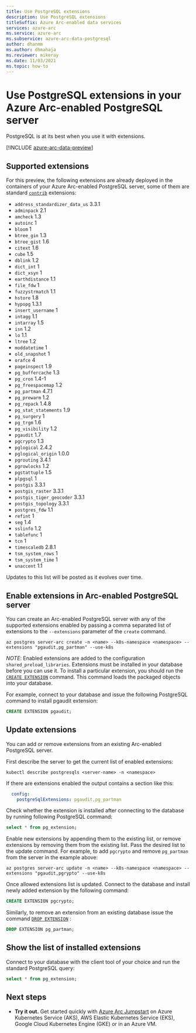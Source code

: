 ```yaml
---
title: Use PostgreSQL extensions
description: Use PostgreSQL extensions
titleSuffix: Azure Arc-enabled data services
services: azure-arc
ms.service: azure-arc
ms.subservice: azure-arc-data-postgresql
author: dhanmm
ms.author: dhmahaja
ms.reviewer: mikeray
ms.date: 11/03/2021
ms.topic: how-to
---
```


# Use PostgreSQL extensions in your Azure Arc-enabled PostgreSQL server

PostgreSQL is at its best when you use it with extensions.

[!INCLUDE [azure-arc-data-preview](../../../includes/azure-arc-data-preview.md)]

## Supported extensions
For this preview, the following extensions are already deployed in the containers of your Azure Arc-enabled PostgreSQL server, some of them are standard [`contrib`](https://www.postgresql.org/docs/14/contrib.html) extensions:
- `address_standardizer_data_us` 3.3.1
- `adminpack` 2.1
- `amcheck` 1.3
- `autoinc` 1
- `bloom` 1
- `btree_gin` 1.3
- `btree_gist` 1.6
- `citext` 1.6
- `cube` 1.5
- `dblink` 1.2
- `dict_int` 1
- `dict_xsyn` 1
- `earthdistance` 1.1
- `file_fdw` 1
- `fuzzystrmatch` 1.1
- `hstore` 1.8
- `hypopg` 1.3.1
- `insert_username` 1
- `intagg` 1.1
- `intarray` 1.5
- `isn` 1.2
- `lo` 1.1
- `ltree` 1.2
- `moddatetime` 1
- `old_snapshot` 1
- `orafce` 4
- `pageinspect` 1.9
- `pg_buffercache` 1.3
- `pg_cron` 1.4-1
- `pg_freespacemap` 1.2
- `pg_partman` 4.7.1
- `pg_prewarm` 1.2
- `pg_repack` 1.4.8
- `pg_stat_statements` 1.9
- `pg_surgery` 1
- `pg_trgm` 1.6
- `pg_visibility` 1.2
- `pgaudit` 1.7
- `pgcrypto` 1.3
- `pglogical` 2.4.2
- `pglogical_origin` 1.0.0
- `pgrouting` 3.4.1
- `pgrowlocks` 1.2
- `pgstattuple` 1.5
- `plpgsql` 1
- `postgis` 3.3.1
- `postgis_raster` 3.3.1
- `postgis_tiger_geocoder` 3.3.1
- `postgis_topology` 3.3.1
- `postgres_fdw` 1.1
- `refint` 1
- `seg` 1.4
- `sslinfo` 1.2
- `tablefunc` 1
- `tcn` 1
- `timescaledb` 2.8.1
- `tsm_system_rows` 1
- `tsm_system_time` 1
- `unaccent` 1.1

Updates to this list will be posted as it evolves over time.

## Enable extensions in Arc-enabled PostgreSQL server
You can create an Arc-enabled PostgreSQL server with any of the supported extensions enabled by passing a comma separated list of extensions to the `--extensions` parameter of the `create` command. 

```azurecli
az postgres server-arc create -n <name> --k8s-namespace <namespace> --extensions "pgaudit,pg_partman" --use-k8s
```
*NOTE*: Enabled extensions are added to the configuration ``shared_preload_libraries``. Extensions must be installed in your database before you can use it. To install a particular extension, you should run the [`CREATE EXTENSION`](https://www.postgresql.org/docs/current/sql-createextension.html) command. This command loads the packaged objects into your database.

For example, connect to your database and issue the following PostgreSQL command to install pgaudit extension:

```SQL
CREATE EXTENSION pgaudit;
```

## Update extensions
You can add or remove extensions from an existing Arc-enabled PostgreSQL server.

First describe the server to get the current list of enabled extensions:
```console
kubectl describe postgresqls <server-name> -n <namespace>
```
If there are extensions enabled the output contains a section like this:
```yml
  config:
    postgreSqlExtensions: pgaudit,pg_partman
```

Check whether the extension is installed after connecting to the database by running following PostgreSQL command:
```SQL
select * from pg_extension;
```

Enable new extensions by appending them to the existing list, or remove extensions by removing them from the existing list. Pass the desired list to the update command. For example, to add `pgcrypto` and remove `pg_partman` from the server in the example above:

```azurecli
az postgres server-arc update -n <name> --k8s-namespace <namespace> --extensions "pgaudit,pgrypto" --use-k8s
```

Once allowed extensions list is updated. Connect to the database and install newly added extension by the following command:

```SQL
CREATE EXTENSION pgcrypto;
```

Similarly, to remove an extension from an existing database issue the command [`DROP EXTENSION`](https://www.postgresql.org/docs/current/sql-dropextension.html) :

```SQL
DROP EXTENSION pg_partman;
```

## Show the list of installed extensions
Connect to your database with the client tool of your choice and run the standard PostgreSQL query:
```SQL
select * from pg_extension;
```

## Next steps
- **Try it out.** Get started quickly with [Azure Arc Jumpstart](https://github.com/microsoft/azure_arc#azure-arc-enabled-data-services) on Azure Kubernetes Service (AKS), AWS Elastic Kubernetes Service (EKS), Google Cloud Kubernetes Engine (GKE) or in an Azure VM. 